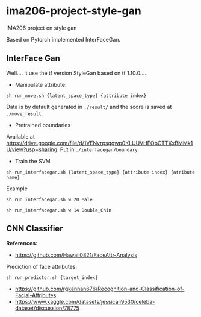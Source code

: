 # ima206-project-style-gan
IMA206 project on style gan

Based on Pytorch implemented InterFaceGan.

## InterFace Gan

Well.... it use the tf version StyleGan based on tf 1.10.0.....

* Manipulate attribute:
```
sh run_move.sh {latent_space_type} {attribute index}
```
Data is by default generated in ```./result/``` and the score is saved at ```./move_result```.

* Pretrained boundaries

Available at https://drive.google.com/file/d/1VENvrpsggwp0KLUUVHFObCTTXxBMMk1U/view?usp=sharing.
Put in ```./interfacegan/boundary```


* Train the SVM
```
sh run_interfacegan.sh {latent_space_type} {attribute index} {atribute name}
```

Example
```
sh run_interfacegan.sh w 20 Male
```
```
sh run_interfacegan.sh w 14 Double_Chin
```

## CNN Classifier
**References:**
- https://github.com/Hawaii0821/FaceAttr-Analysis

Prediction of face attributes:
```
sh run_predictor.sh {target_index}
```

- https://github.com/rgkannan676/Recognition-and-Classification-of-Facial-Attributes
- https://www.kaggle.com/datasets/jessicali9530/celeba-dataset/discussion/78775





